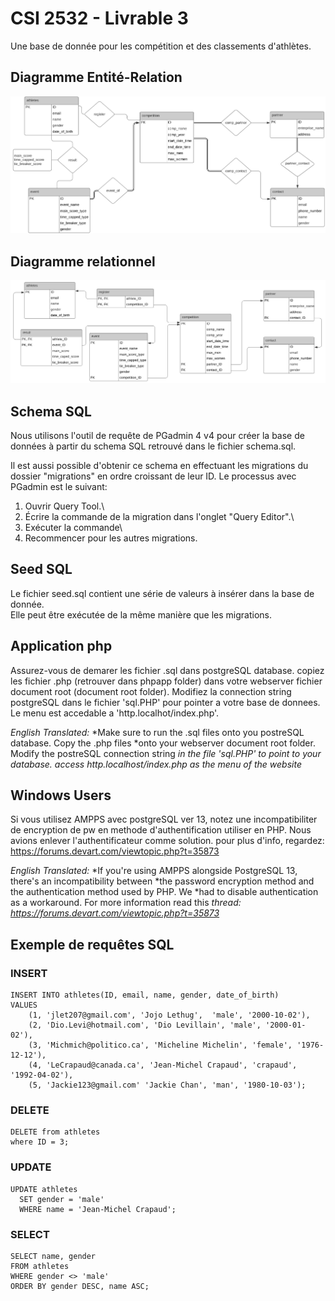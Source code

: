 # CSI 2532 - Livrable 3

Une base de donnée pour les compétition et des classements d'athlètes.
<h2>Diagramme Entité-Relation</h2>

![ER_livrable3](diagrams/ER_livrable3.PNG)

<h2>Diagramme relationnel</h2>

![RM_livrable3](diagrams/RM_livrable3.PNG)



<h2>Schema SQL</h2>

Nous utilisons l'outil de requête de PGadmin 4 v4 pour créer la base de données à partir du schema SQL retrouvé dans le fichier schema.sql.

Il est aussi possible d'obtenir ce schema en effectuant les migrations du dossier "migrations" en ordre croissant de leur ID. Le processus avec PGadmin est le suivant:

1. Ouvrir Query Tool.\
2. Écrire la commande de la migration dans l'onglet "Query Editor".\
3. Exécuter la commande\
4. Recommencer pour les autres migrations.

<h2>Seed SQL</h2>

Le fichier seed.sql contient une série de valeurs à insérer dans la base de donnée.\
Elle peut être exécutée de la même manière que les migrations.

<h2>Application php</h2>

Assurez-vous de demarer les fichier .sql dans postgreSQL database. copiez les fichier .php (retrouver dans phpapp folder) dans votre webserver fichier document root (document root folder). Modifiez la connection string postgreSQL dans le fichier 'sql.PHP' pour pointer a votre base de donnees. Le menu est accedable a 'http.localhot/index.php'.

*English Translated:*
*Make sure to run the .sql files onto you postreSQL database. Copy the .php files *onto your webserver document root folder. Modify the postreSQL connection string *in the file 'sql.PHP' to point to your database. access http.localhost/index.php as the menu of the website*

<h2> Windows Users</h2>

Si vous utilisez AMPPS avec postgreSQL ver 13, notez une incompatibiliter de encryption de pw en methode d'authentification utiliser en PHP. Nous avions enlever l'authentificateur comme solution. pour plus d'info, regardez: https://forums.devart.com/viewtopic.php?t=35873

*English Translated:*
*If you're using AMPPS alongside PostgreSQL 13, there's an incompatibility between *the password encryption method and the authentication method used by PHP. We *had to disable authentication as a workaround. For more information read this *thread: https://forums.devart.com/viewtopic.php?t=35873*

<h2>Exemple de requêtes SQL</h2>

<h3>INSERT</h3>

```
INSERT INTO athletes(ID, email, name, gender, date_of_birth)
VALUES 
	(1, 'jlet207@gmail.com', 'Jojo Lethug',  'male', '2000-10-02'),
	(2, 'Dio.Levi@hotmail.com', 'Dio Levillain', 'male', '2000-01-02'),
	(3, 'Michmich@politico.ca', 'Micheline Michelin', 'female', '1976-12-12'),
	(4, 'LeCrapaud@canada.ca', 'Jean-Michel Crapaud', 'crapaud', '1992-04-02'),
	(5, 'Jackie123@gmail.com' 'Jackie Chan', 'man', '1980-10-03');
```

<h3>DELETE</h3>

```
DELETE from athletes 
where ID = 3;
```

<h3>UPDATE</h3>

```
UPDATE athletes
  SET gender = 'male'
  WHERE name = 'Jean-Michel Crapaud';
```

<h3>SELECT</h3>

```
SELECT name, gender
FROM athletes
WHERE gender <> 'male'
ORDER BY gender DESC, name ASC;
```
